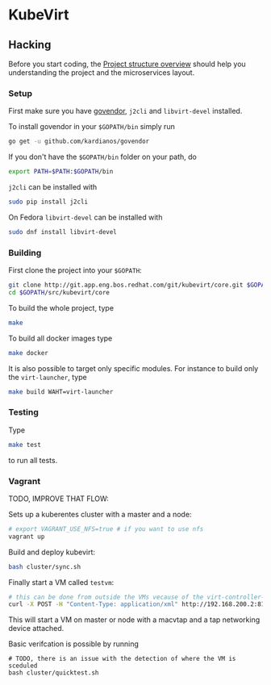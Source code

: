 # KubeVirt

## Hacking

Before you start coding, the [Project structure overview](docs/structure.md)
should help you understanding the project and the microservices layout.

### Setup

First make sure you have [govendor](https://github.com/kardianos/govendor),
`j2cli` and `libvirt-devel` installed.

To install govendor in your `$GOPATH/bin` simply run

```bash
go get -u github.com/kardianos/govendor
```

If you don't have the `$GOPATH/bin` folder on your path, do

```bash
export PATH=$PATH:$GOPATH/bin
```

`j2cli` can be installed with

```bash
sudo pip install j2cli
```

On Fedora `libvirt-devel` can be  installed with

```bash
sudo dnf install libvirt-devel
```

### Building

First clone the project into your `$GOPATH`:

```bash
git clone http://git.app.eng.bos.redhat.com/git/kubevirt/core.git $GOPATH/src/kubevirt/core
cd $GOPATH/src/kubevirt/core
```

To build the whole project, type

```bash
make
```

To build all docker images type

```bash
make docker
```

It is also possible to target only specific modules. For instance to build only the `virt-launcher`, type

```bash
make build WAHT=virt-launcher
```

### Testing

Type

```bash
make test
```

to run all tests.

### Vagrant

TODO, IMPROVE THAT FLOW:

Sets up a kuberentes cluster with a master and a node:
```bash
# export VAGRANT_USE_NFS=true # if you want to use nfs
vagrant up
```

Build and deploy kubevirt:

```bash
bash cluster/sync.sh
```

Finally start a VM called `testvm`:

```bash
# this can be done from outside the VMs vecause of the virt-controller-service
curl -X POST -H "Content-Type: application/xml" http://192.168.200.2:8182/api/v1/domain/raw -d @cluster/testdomain.xml
```

This will start a VM on master or node with a macvtap and a tap networking device attached.

Basic verifcation is possible by running

```
# TODO, there is an issue with the detection of where the VM is sceduled
bash cluster/quicktest.sh
```
